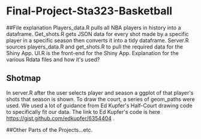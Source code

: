 # Final-Project-Sta323-Basketball
##File explanation
Players_data.R pulls all NBA players in history into a dataframe. 
Get_shots.R gets JSON data for every shot made by a specific player in a specific season then converts it into a tidy dataframe.
Server.R sources players_data.R and get_shots.R to pull the required data for the Shiny App.
UI.R is the front-end for the Shiny App.
Explanation for the various Rdata files and how it's used?


## Shotmap
In server.R after the user selects player and season a ggplot of that player's shots that season is shown. To draw the court, a series of geom_paths were used. We used a lot of guidance from Ed Kupfer's Half-Court drawing code to specifically fit our data.
The link to Ed Kupfer's code is here https://gist.github.com/edkupfer/6354404 .

##Other Parts of the Projects...etc.
